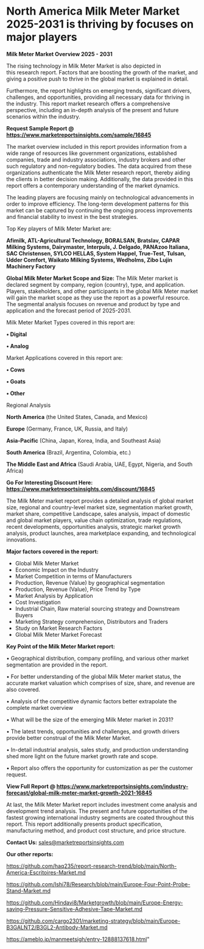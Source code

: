 # North America Milk Meter Market 2025-2031 is thriving by focuses on major players

<Strong> Milk Meter Market Overview 2025 - 2031</strong>

The rising technology in Milk Meter Market is also depicted in this research report. Factors that are boosting the growth of the market, and giving a positive push to thrive in the global market is explained in detail.

Furthermore, the report highlights on emerging trends, significant drivers, challenges, and opportunities, providing all necessary data for thriving in the industry. This report market research offers a comprehensive perspective, including an in-depth analysis of the present and future scenarios within the industry.

<strong>Request Sample Report @ <a href=https://www.marketreportsinsights.com/sample/16845>https://www.marketreportsinsights.com/sample/16845</a></strong>

The market overview included in this report provides information from a wide range of resources like government organizations, established companies, trade and industry associations, industry brokers and other such regulatory and non-regulatory bodies. The data acquired from these organizations authenticate the Milk Meter research report, thereby aiding the clients in better decision making. Additionally, the data provided in this report offers a contemporary understanding of the market dynamics.

The leading players are focusing mainly on technological advancements in order to improve efficiency. The long-term development patterns for this market can be captured by continuing the ongoing process improvements and financial stability to invest in the best strategies.

Top Key players of Milk Meter Market are:

<strong>Afimilk, ATL-Agricultural Technology, BORALSAN, Bratslav, CAPAR Milking Systems, Dairymaster, Interpuls, J. Delgado, PANAzoo Italiana, SAC Christensen, SYLCO HELLAS, System Happel, True-Test, Tulsan, Udder Comfort, Waikato Milking Systems, Wedholms, Zibo Lujin Machinery Factory</strong>

<strong><b>Global Milk Meter Market Scope and Size:</b></strong>
The Milk Meter market is declared segment by company, region (country), type, and application. Players, stakeholders, and other participants in the global Milk Meter market will gain the market scope as they use the report as a powerful resource. The segmental analysis focuses on revenue and product by type and application and the forecast period of 2025-2031.

Milk Meter Market Types covered in this report are:

<strong>• Digital

• Analog</strong>

Market Applications covered in this report are:

<strong>• Cows

• Goats

• Other</strong> 

Regional Analysis

<strong>North America</strong> (the United States, Canada, and Mexico)

<strong>Europe</strong> (Germany, France, UK, Russia, and Italy)

<strong>Asia-Pacific</strong> (China, Japan, Korea, India, and Southeast Asia)

<strong>South America</strong> (Brazil, Argentina, Colombia, etc.)

<strong>The Middle East and Africa</strong> (Saudi Arabia, UAE, Egypt, Nigeria, and South Africa)

<strong>Go For Interesting Discount Here: <a href=https://www.marketreportsinsights.com/discount/16845>https://www.marketreportsinsights.com/discount/16845</a></strong>

The Milk Meter market report provides a detailed analysis of global market size, regional and country-level market size, segmentation market growth, market share, competitive Landscape, sales analysis, impact of domestic and global market players, value chain optimization, trade regulations, recent developments, opportunities analysis, strategic market growth analysis, product launches, area marketplace expanding, and technological innovations.

<strong><b>Major factors covered in the report:</b></strong>
<ul>
  <li>Global Milk Meter Market </li>
  <li>Economic Impact on the Industry</li>
  <li>Market Competition in terms of Manufacturers</li>
  <li>Production, Revenue (Value) by geographical segmentation</li>
  <li>Production, Revenue (Value), Price Trend by Type</li>
  <li>Market Analysis by Application</li>
  <li>Cost Investigation</li>
  <li>Industrial Chain, Raw material sourcing strategy and Downstream Buyers</li>
  <li>Marketing Strategy comprehension, Distributors and Traders</li>
  <li>Study on Market Research Factors</li>
  <li>Global Milk Meter Market Forecast</li>
</ul>

<strong><b>Key Point of the Milk Meter Market report:</b></strong>

• Geographical distribution, company profiling, and various other market segmentation are provided in the report.

• For better understanding of the global Milk Meter market status, the accurate market valuation which comprises of size, share, and revenue are also covered.

• Analysis of the competitive dynamic factors better extrapolate the complete market overview

• What will be the size of the emerging Milk Meter market in 2031?

• The latest trends, opportunities and challenges, and growth drivers provide better construal of the Milk Meter Market.

• In-detail industrial analysis, sales study, and production understanding shed more light on the future market growth rate and scope.

• Report also offers the opportunity for customization as per the customer request.

<strong><b>View Full Report @ <a href=https://www.marketreportsinsights.com/industry-forecast/global-milk-meter-market-growth-2021-16845>https://www.marketreportsinsights.com/industry-forecast/global-milk-meter-market-growth-2021-16845</a></b></strong>


At last, the Milk Meter Market report includes investment come analysis and development trend analysis. The present and future opportunities of the fastest growing international industry segments are coated throughout this report. This report additionally presents product specification, manufacturing method, and product cost structure, and price structure.

<strong>Contact Us:</strong>
sales@marketreportsinsights.com

<strong>Our other reports:</strong>

<a href=https://github.com/haq235/report-research-trend/blob/main/North-America-Escritoires-Market.md>https://github.com/haq235/report-research-trend/blob/main/North-America-Escritoires-Market.md</a>

<a href=https://github.com/Ishi78/Research/blob/main/Europe-Four-Point-Probe-Stand-Market.md>https://github.com/Ishi78/Research/blob/main/Europe-Four-Point-Probe-Stand-Market.md</a>

<a href=https://github.com/Hindavi8/Marketgrowth/blob/main/Europe-Energy-saving-Pressure-Sensitive-Adhesive-Tape-Market.md>https://github.com/Hindavi8/Marketgrowth/blob/main/Europe-Energy-saving-Pressure-Sensitive-Adhesive-Tape-Market.md</a>

<a href=https://github.com/cargo2301/marketing-strategy/blob/main/Europe-B3GALNT2/B3GL2-Antibody-Market.md>https://github.com/cargo2301/marketing-strategy/blob/main/Europe-B3GALNT2/B3GL2-Antibody-Market.md</a>

<a href=https://ameblo.jp/manmeetsigh/entry-12888137618.html>https://ameblo.jp/manmeetsigh/entry-12888137618.html</a>"
